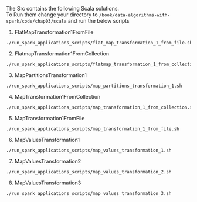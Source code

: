 The Src contains the following Scala solutions.\
To Run them change your directory to `/book/data-algorithms-with-spark/code/chap03/scala` and run the below scripts
1. FlatMapTransformation1FromFile
```shell
./run_spark_applications_scripts/flat_map_transformation_1_from_file.sh
```
2. FlatmapTransformation1FromCollection
```shell
./run_spark_applications_scripts/flatmap_transformation_1_from_collection.sh
```
3. MapPartitionsTransformation1
```shell
./run_spark_applications_scripts/map_partitions_transformation_1.sh
```
4. MapTransformation1FromCollection
```shell
./run_spark_applications_scripts/map_transformation_1_from_collection.sh
```
5. MapTransformation1FromFile
```shell
./run_spark_applications_scripts/map_transformation_1_from_file.sh
```
6. MapValuesTransformation1
```shell
./run_spark_applications_scripts/map_values_transformation_1.sh
```
7. MapValuesTransformation2
```shell
./run_spark_applications_scripts/map_values_transformation_2.sh
```
8. MapValuesTransformation3
```shell
./run_spark_applications_scripts/map_values_transformation_3.sh
```
